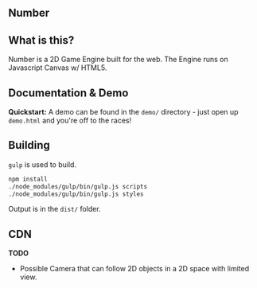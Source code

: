Number
---

## What is this?
Number is a 2D Game Engine built for the web.
The Engine runs on Javascript Canvas w/ HTML5.

## Documentation & Demo
**Quickstart:** A demo can be found in the `demo/` directory - just open up `demo.html` and you're off to the races!

## Building
`gulp` is used to build.

```sh
npm install
./node_modules/gulp/bin/gulp.js scripts
./node_modules/gulp/bin/gulp.js styles
```

Output is in the `dist/` folder.

## CDN

**TODO**
- Possible Camera that can follow 2D objects in a 2D space with limited view.
